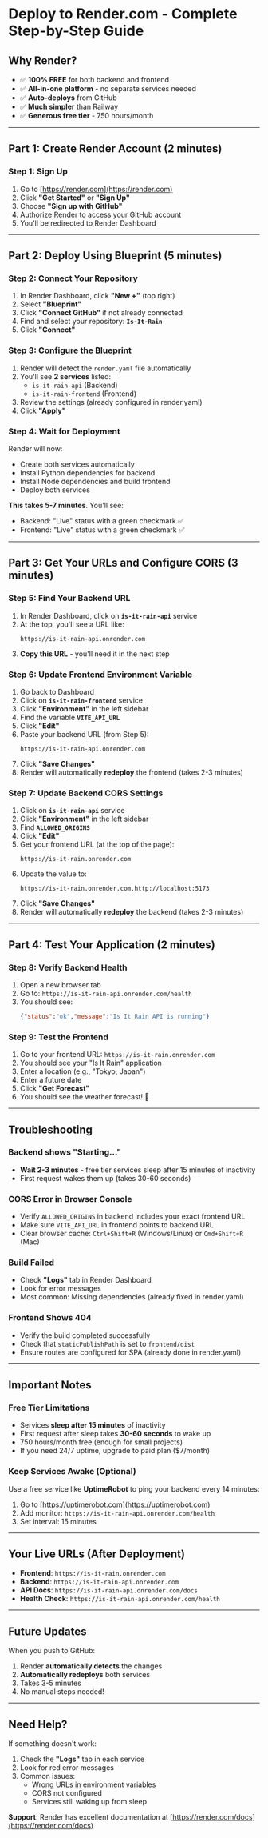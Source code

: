 # Deploy to Render.com - Complete Step-by-Step Guide

## Why Render?
- ✅ **100% FREE** for both backend and frontend
- ✅ **All-in-one platform** - no separate services needed
- ✅ **Auto-deploys** from GitHub
- ✅ **Much simpler** than Railway
- ✅ **Generous free tier** - 750 hours/month

---

## Part 1: Create Render Account (2 minutes)

### Step 1: Sign Up
1. Go to [https://render.com](https://render.com)
2. Click **"Get Started"** or **"Sign Up"**
3. Choose **"Sign up with GitHub"**
4. Authorize Render to access your GitHub account
5. You'll be redirected to Render Dashboard

---

## Part 2: Deploy Using Blueprint (5 minutes)

### Step 2: Connect Your Repository

1. In Render Dashboard, click **"New +"** (top right)
2. Select **"Blueprint"**
3. Click **"Connect GitHub"** if not already connected
4. Find and select your repository: **`Is-It-Rain`**
5. Click **"Connect"**

### Step 3: Configure the Blueprint

1. Render will detect the `render.yaml` file automatically
2. You'll see **2 services** listed:
   - `is-it-rain-api` (Backend)
   - `is-it-rain-frontend` (Frontend)
3. Review the settings (already configured in render.yaml)
4. Click **"Apply"**

### Step 4: Wait for Deployment

Render will now:
- Create both services automatically
- Install Python dependencies for backend
- Install Node dependencies and build frontend
- Deploy both services

**This takes 5-7 minutes**. You'll see:
- Backend: "Live" status with a green checkmark ✅
- Frontend: "Live" status with a green checkmark ✅

---

## Part 3: Get Your URLs and Configure CORS (3 minutes)

### Step 5: Find Your Backend URL

1. In Render Dashboard, click on **`is-it-rain-api`** service
2. At the top, you'll see a URL like:
   ```
   https://is-it-rain-api.onrender.com
   ```
3. **Copy this URL** - you'll need it in the next step

### Step 6: Update Frontend Environment Variable

1. Go back to Dashboard
2. Click on **`is-it-rain-frontend`** service
3. Click **"Environment"** in the left sidebar
4. Find the variable **`VITE_API_URL`**
5. Click **"Edit"**
6. Paste your backend URL (from Step 5):
   ```
   https://is-it-rain-api.onrender.com
   ```
7. Click **"Save Changes"**
8. Render will automatically **redeploy** the frontend (takes 2-3 minutes)

### Step 7: Update Backend CORS Settings

1. Click on **`is-it-rain-api`** service
2. Click **"Environment"** in the left sidebar
3. Find **`ALLOWED_ORIGINS`**
4. Click **"Edit"**
5. Get your frontend URL (at the top of the page):
   ```
   https://is-it-rain.onrender.com
   ```
6. Update the value to:
   ```
   https://is-it-rain.onrender.com,http://localhost:5173
   ```
7. Click **"Save Changes"**
8. Render will automatically **redeploy** the backend (takes 2-3 minutes)

---

## Part 4: Test Your Application (2 minutes)

### Step 8: Verify Backend Health

1. Open a new browser tab
2. Go to: `https://is-it-rain-api.onrender.com/health`
3. You should see:
   ```json
   {"status":"ok","message":"Is It Rain API is running"}
   ```

### Step 9: Test the Frontend

1. Go to your frontend URL: `https://is-it-rain.onrender.com`
2. You should see your "Is It Rain" application
3. Enter a location (e.g., "Tokyo, Japan")
4. Enter a future date
5. Click **"Get Forecast"**
6. You should see the weather forecast! 🎉

---

## Troubleshooting

### Backend shows "Starting..."
- **Wait 2-3 minutes** - free tier services sleep after 15 minutes of inactivity
- First request wakes them up (takes 30-60 seconds)

### CORS Error in Browser Console
- Verify `ALLOWED_ORIGINS` in backend includes your exact frontend URL
- Make sure `VITE_API_URL` in frontend points to backend URL
- Clear browser cache: `Ctrl+Shift+R` (Windows/Linux) or `Cmd+Shift+R` (Mac)

### Build Failed
- Check **"Logs"** tab in Render Dashboard
- Look for error messages
- Most common: Missing dependencies (already fixed in render.yaml)

### Frontend Shows 404
- Verify the build completed successfully
- Check that `staticPublishPath` is set to `frontend/dist`
- Ensure routes are configured for SPA (already done in render.yaml)

---

## Important Notes

### Free Tier Limitations
- Services **sleep after 15 minutes** of inactivity
- First request after sleep takes **30-60 seconds** to wake up
- 750 hours/month free (enough for small projects)
- If you need 24/7 uptime, upgrade to paid plan ($7/month)

### Keep Services Awake (Optional)
Use a free service like **UptimeRobot** to ping your backend every 14 minutes:
1. Go to [https://uptimerobot.com](https://uptimerobot.com)
2. Add monitor: `https://is-it-rain-api.onrender.com/health`
3. Set interval: 15 minutes

---

## Your Live URLs (After Deployment)

- **Frontend**: `https://is-it-rain.onrender.com`
- **Backend**: `https://is-it-rain-api.onrender.com`
- **API Docs**: `https://is-it-rain-api.onrender.com/docs`
- **Health Check**: `https://is-it-rain-api.onrender.com/health`

---

## Future Updates

When you push to GitHub:
1. Render **automatically detects** the changes
2. **Automatically redeploys** both services
3. Takes 3-5 minutes
4. No manual steps needed!

---

## Need Help?

If something doesn't work:
1. Check the **"Logs"** tab in each service
2. Look for red error messages
3. Common issues:
   - Wrong URLs in environment variables
   - CORS not configured
   - Services still waking up from sleep

**Support**: Render has excellent documentation at [https://render.com/docs](https://render.com/docs)
